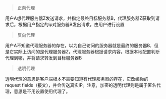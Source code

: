 > 正向代理

用户A想代理服务器Z发送请求，并指定最终目标服务器B，代理服务器Z获取到请求后，根据用户指定的ip对服务器B发出请求。由用户进行设置

> 反向代理

用户A不知道代理服务器的存在，以为自己访问的服务器就是最终的服务器B，但是它实际上访问的是代理服务器Z，代理服务器根据请求内容，根据本地配置判断代理到哪，并将请求转发到目标服务器B

> 透明代理

透明代理的意思是客户端根本不需要知道有代理服务器的存在，它改编你的request fields（报文），并会传送真实IP。注意，加密的透明代理则是属于匿名代理，意思是不用设置使用代理了。
